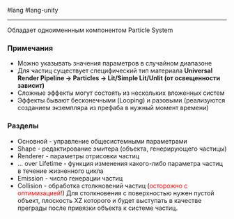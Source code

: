 #lang #lang-unity

---
Обладает одноименнным компонентом Particle System
### Примечания
- Можно указывать значения параметров в случайном диапазоне
- Для частиц существует специфический тип материала **Universal Render Pipeline -> Particles -> Lit/Simple Lit/Unlit (от освещенности зависит)**
- Сложные эффекты могут состоять из нескольких вложенных систем
- Эффекты бывают бесконечными (Looping) и разовыми (реализуются созданием экземпляра из префаба в нужный момент времени)

### Разделы
- Основной - управление общесистемными параметрами
- Shape - редактирование эмитера (объекта, генерирующего частицы)
- Renderer - параметры отрисовки частиц
- ... over Lifetime - функция изменения какого-либо параметра частиц в течение жизненного цикла
- Emission - число генерации частиц
- Collision - обработка столкновений частиц (<font color="#ff0000">осторожно с оптимизацией!</font>)
	Для столкновения с поверхностью нужен пустой объект, плоскость XZ которого и будет выступать в качестве преграды после привязки объекта к системе частиц.